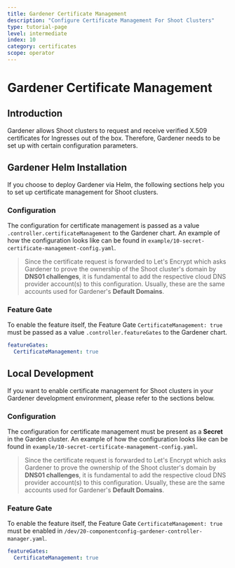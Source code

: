 ```yaml
---
title: Gardener Certificate Management
description: "Configure Certificate Management For Shoot Clusters"
type: tutorial-page
level: intermediate
index: 10
category: certificates
scope: operator
---
```


# Gardener Certificate Management

## Introduction
Gardener allows Shoot clusters to request and receive verified X.509 certificates for Ingresses out of the box. Therefore, Gardener needs to be set up with certain configuration parameters.

## Gardener Helm Installation
If you choose to deploy Gardener via Helm, the following sections help you to set up certificate management for Shoot clusters.
### Configuration
The configuration for certificate management is passed as a value `.controller.certificateManagement` to the Gardener chart. An example of how the configuration looks like can be found in `example/10-secret-certificate-management-config.yaml`.

> Since the certificate request is forwarded to Let's Encrypt which asks Gardener to prove the ownership of the Shoot cluster's domain by **DNS01 challenges**, it is fundamental to add the respective cloud DNS provider account(s) to this configuration. Usually, these are the same accounts used for Gardener's **Default Domains**.

### Feature Gate
To enable the feature itself, the Feature Gate `CertificateManagement: true` must be passed as a value `.controller.featureGates` to the Gardener chart.

```yaml
featureGates:
  CertificateManagement: true
```

## Local Development
If you want to enable certificate management for Shoot clusters in your Gardener development environment, please refer to the sections below.
### Configuration
The configuration for certificate management must be present as a **Secret** in the Garden cluster. An example of how the configuration looks like can be found in `example/10-secret-certificate-management-config.yaml`.
> Since the certificate request is forwarded to Let's Encrypt which asks Gardener to prove the ownership of the Shoot cluster's domain by **DNS01 challenges**, it is fundamental to add the respective cloud DNS provider account(s) to this configuration. Usually, these are the same accounts used for Gardener's **Default Domains**.
### Feature Gate
To enable the feature itself, the Feature Gate `CertificateManagement: true` must be enabled in `/dev/20-componentconfig-gardener-controller-manager.yaml`.
```yaml
featureGates:
  CertificateManagement: true
```